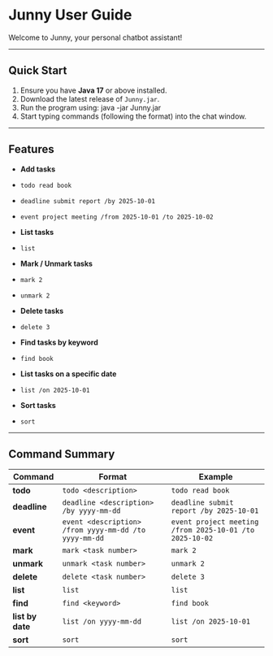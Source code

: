 # Junny User Guide

Welcome to Junny, your personal chatbot assistant!

---

## Quick Start
1. Ensure you have **Java 17** or above installed.
2. Download the latest release of `Junny.jar`.
3. Run the program using: java -jar Junny.jar
4. Start typing commands (following the format) into the chat window.

---

## Features
- **Add tasks**
- `todo read book`
- `deadline submit report /by 2025-10-01`
- `event project meeting /from 2025-10-01 /to 2025-10-02`

- **List tasks**
- `list`

- **Mark / Unmark tasks**
- `mark 2`
- `unmark 2`

- **Delete tasks**
- `delete 3`

- **Find tasks by keyword**
- `find book`

- **List tasks on a specific date**
- `list /on 2025-10-01`

- **Sort tasks**
- `sort`

---

## Command Summary
| Command   | Format | Example |
|-----------|--------|---------|
| **todo**  | `todo <description>` | `todo read book` |
| **deadline** | `deadline <description> /by yyyy-mm-dd` | `deadline submit report /by 2025-10-01` |
| **event** | `event <description> /from yyyy-mm-dd /to yyyy-mm-dd` | `event project meeting /from 2025-10-01 /to 2025-10-02` |
| **mark**  | `mark <task number>` | `mark 2` |
| **unmark**| `unmark <task number>` | `unmark 2` |
| **delete**| `delete <task number>` | `delete 3` |
| **list**  | `list` | `list` |
| **find**  | `find <keyword>` | `find book` |
| **list by date** | `list /on yyyy-mm-dd` | `list /on 2025-10-01` |
| **sort**  | `sort` | `sort` |
